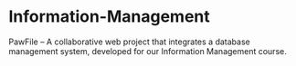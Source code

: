 # Information-Management
PawFile – A collaborative web project that integrates a database management system, developed for our Information Management course.
